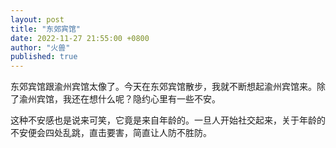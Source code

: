 ```yaml
---
layout: post
title: "东郊宾馆"
date: 2022-11-27 21:55:00 +0800
author: "火兽"
published: true
---
```



东郊宾馆跟渝州宾馆太像了。今天在东郊宾馆散步，我就不断想起渝州宾馆来。除了渝州宾馆，我还在想什么呢？隐约心里有一些不安。

这种不安感也是说来可笑，它竟是来自年龄的。一旦人开始社交起来，关于年龄的不安便会四处乱跳，直击要害，简直让人防不胜防。
